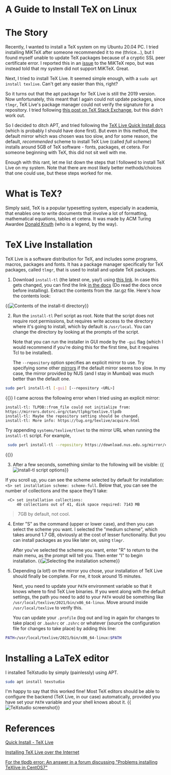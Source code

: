 # A Guide to Install TeX on Linux

# The Story
Recently, I wanted to install a TeX system on my Ubuntu 20.04 PC. I tried installing MiKTeX after someone recommended it to me (thrice...), but I found myself unable to update TeX packages because of a cryptic SSL peer certificate error. I reported this in an [issue](https://github.com/MiKTeX/miktex/issues/935) to the MiKTeX repo, but was instead told that my system did not support MiKTeX. Great.

Next, I tried to install TeX Live. It seemed simple enough, with a `sudo apt install texlive`. Can't get any easier than this, right?

So it turns out that the apt package for TeX Live is still the 2019 version. Now unfortunately, this meant that I again could not update packages, since `tlmgr`, TeX Live's package manager could not verify the signature for a repository. I tried following [this post on TeX Stack Exchange](https://tex.stackexchange.com/questions/528634/tlmgr-unexpected-return-value-from-verify-checksum-5), but this didn't work out.

So I decided to ditch APT, and tried following the [TeX Live Quick Install docs](https://www.tug.org/texlive/quickinstall.html) (which is probably I should have done first). But even in this method, the default mirror which was chosen was too slow, and for some reason, the default, _recommended_ scheme to install TeX Live (called _full scheme_) installs around    5GB of TeX software - fonts, packages, et cetera. For someone beginning with TeX, this did not sit well with me.

Enough with this rant, let me list down the steps that I followed to install TeX Live on my system. Note that there are most likely better methods/choices that one could use, but these steps worked for me.

# What is TeX?
Simply said, TeX is a popular typesetting system, especially in academia, that enables one to write documents that involve a lot of formatting, mathematical equations, tables et cetera. It was made by ACM Turing Awardee [Donald Knuth](https://en.wikipedia.org/wiki/Donald_Knuth) (who is a legend, by the way).

# TeX Live Installation
TeX Live is a software distribution for TeX, and includes some programs, macros, packages and fonts. It has a package manager specifically for TeX packages, called `tlmgr`, that is used to install and update TeX packages.

1. Download `install-tl` (the latest one, yay!) using [this link](https://mirror.ctan.org/systems/texlive/tlnet/install-tl-unx.tar.gz). In case this gets changed, you can find the link [in the docs](https://www.tug.org/texlive/acquire-netinstall.html) (Do read the docs once before installing). Extract the contents from the .tar.gz file. Here's how the contents look:

{{<image src="img/1.png" title="Contents of the install-tl directory" alt="Contents of the install-tl directory" caption="Contents of the install-tl directory">}}
<!-- ![install-tl directory](img/1.png) -->

2. Run the `install-tl` Perl script as root. Note that the script does not require root permissions, but requires write access to the directory where it's going to install, which by default is `/usr/local`. You can change the directory by looking at the prompts of the script. 

    Note that you can run the installer in GUI mode by the `-gui` flag (which I would recommend if you're doing this for the first time, but it requires Tcl to be installed). 
    
    The `--repository` option specifies an explicit mirror to use. Try specifying some other [mirrors]() if the default mirror seems too slow. In my case, the mirror provided by NUS (and I stay in Mumbai) was much better than the default one.

```bash
sudo perl install-tl [-gui] [--repository <URL>]
```

{{<admonition type=info title="In case you get some error related to 'tlpdb'" open=false >}}
I came across the following error when I tried using an explicit mirror:
```
install-tl: TLPDB::from_file could not initialize from: https://mirrors.dotsrc.org/ctan/tlpkg/texlive.tlpdb
install-tl: Maybe the repository setting should be changed.
install-tl: More info: https://tug.org/texlive/acquire.html
```
Try appending `systems/texlive/tlnet` to the mirror URL when running the `install-tl` script. For example,
```bash
 sudo perl install-tl --repository https://download.nus.edu.sg/mirror/ctan/systems/texlive/tlnet
 ```
{{</admonition>}}

3. After a few seconds, something similar to the following will be visible:
{{<image src="img/2.png" title="install-tl script options" caption="install-tl script options" alt="install-tl script options">}}
<!-- ![install-tl script options](img/2.png) -->
If you scroll up, you can see the scheme selected by default for installation:
`<S> set installation scheme: scheme-full`. Below that, you can see the number of collections and the space they'll take:

```
 <C> set installation collections:
     40 collections out of 41, disk space required: 7143 MB
```
> 7GB by default, not cool.

4. Enter "S" as the command (upper or lower case), and then you can select the scheme you want. I selected the "medium scheme", which takes around 1.7 GB, obviously at the cost of lesser functionality. But you can install packages as you like later on, using `tlmgr`. 

    After you've selected the scheme you want, enter "R" to return to the main menu, as the prompt will tell you. Then enter "I" to begin installation.
{{<image src="img/3.png" title="Selecting the installation scheme" caption="Selecting the installation scheme">}}
<!-- ![Selecting the installation scheme](img/3.png) -->

5. Depending (a lot!) on the mirror you chose, your installation of TeX Live should finally be complete. For me, it took around 15 minutes. 
    
    Next, you need to update your `PATH` environment variable so that it knows where to find TeX Live binaries. If you went along with the default settings, the path you need to add to your `PATH` would be something like `/usr/local/texlive/2021/bin/x86_64-linux`. Move around inside `/usr/local/texlive` to verify this. 

    You can update your `.profile` (log out and log in again for changes to take place) or `.bashrc` or `.zshrc` or whatever (source the configuration file for changes to take place) by adding this line:
```bash
PATH=/usr/local/texlive/2021/bin/x86_64-linux:$PATH 
```

# Installing a LaTeX editor
I installed TeXstudio by simply (painlessly) using APT.
```bash
sudo apt install texstudio
```
I'm happy to say that this worked fine! Most TeX editors should be able to configure the backend (TeX Live, in our case) automatically, provided you have set your `PATH` variable and your shell knows about it.
{{<image src="img/4.png" title="TeXstudio" caption="TeXstudio" alt="TeXstudio screenshot">}}


# References
[Quick Install - TeX Live](https://tug.org/texlive/quickinstall.html)

[Installing TeX Live over the Internet](https://www.tug.org/texlive/acquire-netinstall.html)

[For the tlpdb error: An answer in a forum discussing "Problems installing TeXlive in CentOS7"](https://narkive.com/i3g0zxJ0.4)



